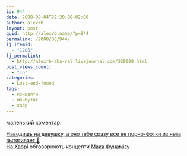 ```yaml
---
id: 944
date: 2008-08-04T22:20:00+02:00
author: alexrb
layout: post
guid: http://alexrb.name/?p=944
permalink: /2008/08/944/
lj_itemid:
  - "1285"
lj_permalink:
  - http://alexrb-aka-ral.livejournal.com/329008.html
post_views_count:
  - "16"
categories:
  - Lost-and-found
tags:
  - концепти
  - майбутнє
  - хабр
---
```

маленький коментар:

[Наводишь на девушку, а оно тебе сразу все ее порно-фотки из нета вытягивает 🙂](http://habrahabr.ru/blog/design/48312.html#comment1041681)  
[На Хабрі](http://habrahabr.ru/blog/design/48312.html) обговорюють концепти [Мака Фунамізу](http://petitinvention.wordpress.com/)